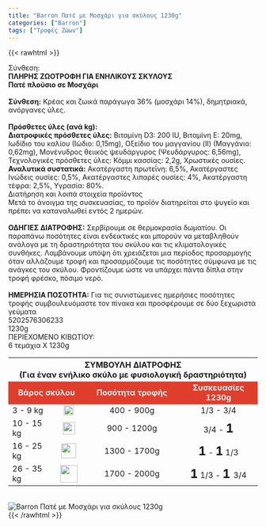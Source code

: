 ```yaml
---
title: "Barron Πατέ με Μοσχάρι για σκύλους 1230g"
categories: ["Barron"]
tags: ["Τροφές Ζώων"]
---
```

{{< rawhtml >}}

<div class="sload44"><div class="product"><div id="sistatika">Σύνθεση:</div><div class="alltext"><strong>ΠΛΗΡΗΣ ΖΩΟΤΡΟΦΗ ΓΙΑ ΕΝΗΛΙΚΟΥΣ ΣΚΥΛΟΥΣ</strong><br><strong>Πατέ πλούσιο σε Μοσχάρι</strong><br><br><strong>Σύνθεση:</strong> Κρέας και ζωικά παράγωγα 36% (μοσχάρι 14%), δημητριακά, ανόργανες ύλες.<br><br><strong>Πρόσθετες ύλες (ανά kg):</strong><br><strong>Διατροφικές πρόσθετες ύλες:</strong> Βιταμίνη D3: 200 IU, Βιταμίνη Ε: 20mg, Ιωδίδιο του καλίου (Ιώδιο: 0,15mg), Οξείδιο του μαγγανίου (II) (Μαγγάνιο: 0,62mg), Μονένυδρος θειικός ψευδάργυρος (Ψευδάργυρος: 6,56mg), Τεχνολογικές πρόσθετες ύλες: Κόμμι κασσίας: 2,2g, Χρωστικές ουσίες.<br><strong>Αναλυτικά συστατικά:</strong> Ακατέργαστη πρωτεΐνη: 6,5%, Ακατέργαστες Ινώδεις ουσίες: 0,5%, Ακατέργαστες λιπαρές ουσίες: 4%, Ακατέργαστη τέφρα: 2,5%, Υγρασία: 80%.</div><div id="loipa">Διατήρηση και λοιπά στοιχεία προϊόντος</div><div class="alltext">Μετά το άνοιγμα της συσκευασίας, το προϊόν διατηρείται στο ψυγείο και πρέπει να καταναλωθεί εντός 2 ημερών.<br><br><strong>ΟΔΗΓΙΕΣ ΔΙΑΤΡΟΦΗΣ:</strong> Σερβίρουμε σε θερμοκρασία δωματίου. Οι παραπάνω ποσότητες είναι ενδεικτικές και μπορούν να μεταβληθούν ανάλογα με τη δραστηριότητα του σκύλου και τις κλιματολογικές συνθήκες. Λαμβάνουμε υπόψη ότι χρειάζεται μια περίοδος προσαρμογής όταν αλλάζουμε τροφή και προσαρμόζουμε τις ποσότητες σύμφωνα με τις ανάγκες του σκύλου. Φροντίζουμε ώστε να υπάρχει πάντα δίπλα στην τροφή φρέσκο, πόσιμο νερό.<br><br><strong>ΗΜΕΡΗΣΙΑ ΠΟΣΟΤΗΤΑ:</strong> Για τις συνιστώμενες ημερήσιες ποσότητες τροφής συμβουλευόμαστε τον πίνακα και προσφέρουμε σε δύο ξεχωριστά γεύματα</div><div id="barcode"><div id="barimage1"></div><span id="bartext">5202576306233</span></div><div id="varos"><div id="varosimage1"></div><span id="varostext">1230g</span></div><div id="kivotio">ΠΕΡΙΕΧΟΜΕΝΟ ΚΙΒΩΤΙΟΥ:&nbsp;<br>6 τεμάχια Χ 1230g</div><div class="tabout"><table id="diatable" style="width:100%"><tbody><tr style="height:43px"><th style="width:84.625%;height:43px" colspan="4">ΣΥΜΒΟΥΛΗ ΔΙΑΤΡΟΦΗΣ<br>(Για έναν ενήλικο σκύλο με φυσιολογική δραστηριότητα)</th></tr><tr style="height:21px"><td style="width:25.923%;height:21px;text-align:center;background-color:#e03e2d" colspan="2"><span style="color:#ecf0f1"><strong>Βάρος σκύλου</strong></span></td><td style="width:32.0769%;height:21px;text-align:center;background-color:#e03e2d"><span style="color:#ecf0f1"><strong>Ποσότητα τροφής</strong></span></td><td style="width:26.625%;height:21px;text-align:center;background-color:#e03e2d"><span style="color:#ecf0f1"><strong>Συσκευασίες 1230g</strong></span></td></tr><tr style="height:21px"><td class="texr" style="width:15.1357%;height:21px">3 - 9 kg</td><td style="width:10.7873%;height:21px;text-align:center"><img width="20px;" src="/media/icons/dog.svg" alt=""></td><td class="texr" style="width:32.0769%;text-align:center;height:21px">400 - 900g</td><td class="texr" style="width:26.625%;height:21px;text-align:center">1/3 - 3/4</td></tr><tr style="height:24px"><td class="texr" style="width:15.1357%;height:24px">10 - 15 kg</td><td style="width:10.7873%;height:24px;text-align:center"><img width="25px;" src="/media/icons/dog.svg" alt=""></td><td class="texr" style="width:32.0769%;text-align:center;height:24px">900 - 1200g</td><td class="texr" style="width:26.625%;height:24px;text-align:center">3/4 - <strong><span style="font-size:24px">1</span></strong></td></tr><tr style="height:24px"><td class="texr" style="width:15.1357%;height:24px">16 - 25 kg</td><td style="width:10.7873%;height:24px;text-align:center"><img width="30px;" src="/media/icons/dog.svg" alt=""></td><td class="texr" style="width:32.0769%;text-align:center;height:24px">1300 - 1700g</td><td class="texr" style="width:26.625%;height:24px;text-align:center"><strong><span style="font-size:24px">1</span></strong>&nbsp;- <strong><span style="font-size:24px">1</span></strong> 1/3</td></tr><tr style="height:21px"><td class="texr" style="width:15.1357%;height:21px">26 - 35 kg</td><td style="width:10.7873%;height:21px;text-align:center"><img width="35px;" src="/media/icons/dog.svg" alt=""></td><td class="texr" style="width:32.0769%;text-align:center;height:21px">1700 - 2000g</td><td class="texr" style="width:26.625%;height:21px;text-align:center"><span style="font-size:24px"><strong>1</strong></span> 1/3 - <strong><span style="font-size:24px">1 </span></strong>3/4</td></tr></tbody></table></div><br><div class="pimg"><img alt="Barron Πατέ με Μοσχάρι για σκύλους 1230g" title="Barron Πατέ με Μοσχάρι για σκύλους 1230g" src="/media/images/barron-pate-me-mosxari-gia-skylous-1230g.jpg"></div></div></div>
{{< /rawhtml >}}


